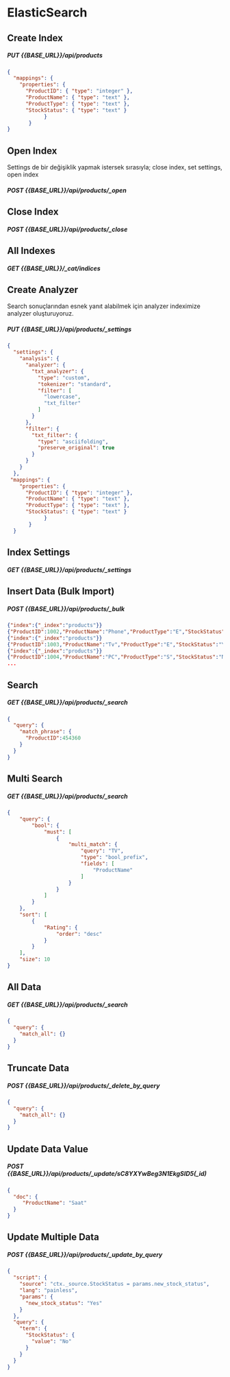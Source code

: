 # ElasticSearch

## Create Index

##### PUT {{BASE_URL}}/api/products

```json
{
  "mappings": {
    "properties": {
      "ProductID": { "type": "integer" },
      "ProductName": { "type": "text" },
      "ProductType": { "type": "text" },
      "StockStatus": { "type": "text" }
            }
       }
}
```

## Open Index

Settings de bir değişiklik yapmak istersek sırasıyla; close index, set settings, open index 

##### POST {{BASE_URL}}/api/products/_open


## Close Index

##### POST {{BASE_URL}}/api/products/_close


## All Indexes

##### GET {{BASE_URL}}/_cat/indices

## Create Analyzer

Search sonuçlarından esnek yanıt alabilmek için analyzer indeximize analyzer oluşturuyoruz.

##### PUT  {{BASE_URL}}/api/products/_settings

```json
{
  "settings": {
    "analysis": {
      "analyzer": {
        "txt_analyzer": {
          "type": "custom",
          "tokenizer": "standard",
          "filter": [
            "lowercase",
            "txt_filter"
          ]
        }
      },
      "filter": {
        "txt_filter": {
          "type": "asciifolding",
          "preserve_original": true
        }
      }
    }
  },
 "mappings": {
    "properties": {
      "ProductID": { "type": "integer" },
      "ProductName": { "type": "text" },
      "ProductType": { "type": "text" },
      "StockStatus": { "type": "text" }
            }
       }
  }
```

## Index Settings

##### GET {{BASE_URL}}/api/products/_settings



## Insert Data (Bulk Import)
##### POST {{BASE_URL}}/api/products/_bulk

```json
{"index":{"_index":"products"}}
{"ProductID":1002,"ProductName":"Phone","ProductType":"E","StockStatus":"Yes"}
{"index":{"_index":"products"}}
{"ProductID":1003,"ProductName":"Tv","ProductType":"E","StockStatus":"Yes"}
{"index":{"_index":"products"}}
{"ProductID":1004,"ProductName":"PC","ProductType":"S","StockStatus":"No"}
...
```
##  Search
##### GET {{BASE_URL}}/api/products/_search

```json
{
  "query": {
    "match_phrase": {
      "ProductID":454360
    }
  }
}
```


## Multi Search

##### GET {{BASE_URL}}/api/products/_search

```json
{
    "query": {
        "bool": {
            "must": [
                {
                    "multi_match": {
                        "query": "TV",
                        "type": "bool_prefix",
                        "fields": [
                            "ProductName"
                        ]
                    }
                }
            ]
        }
    },
    "sort": [
        {
            "Rating": {
                "order": "desc"
            }
        }
    ],
    "size": 10
}
```

## All Data

##### GET {{BASE_URL}}/api/products/_search

```json
{
  "query": {
    "match_all": {}
  }
}
```

## Truncate Data

##### POST {{BASE_URL}}/api/products/_delete_by_query

```json
{
  "query": {
    "match_all": {}
  }
}
```
## Update Data Value

##### POST {{BASE_URL}}/api/products/_update/sC8YXYwBeg3N1EkgSID5(_id)

```json
{
  "doc": {
     "ProductName": "Saat"
  }
}
```

## Update Multiple Data

##### POST {{BASE_URL}}/api/products/_update_by_query

```json
{
  "script": {
    "source": "ctx._source.StockStatus = params.new_stock_status",
    "lang": "painless",
    "params": {
      "new_stock_status": "Yes"
    }
  },
  "query": {
    "term": {
      "StockStatus": {
        "value": "No"
      }
    }
  }
}

```
